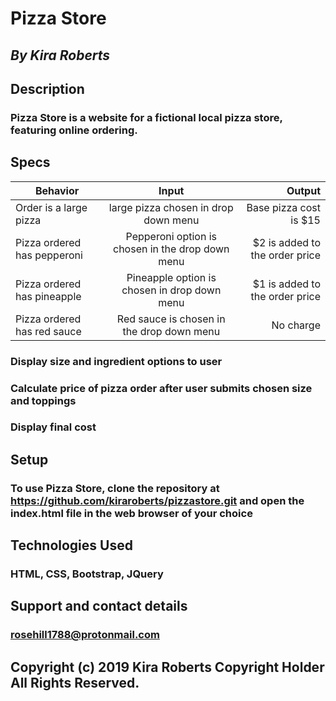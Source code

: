 # Pizza Store

## _By Kira Roberts_

## Description

### Pizza Store is a website for a fictional local pizza store, featuring online ordering.

## Specs

| Behavior | Input | Output |
| ------------- |:-------------:| -----:|
| Order is a large pizza | large pizza chosen in drop down menu | Base pizza cost is $15 |
| Pizza ordered has pepperoni | Pepperoni option is chosen in the drop down menu | $2 is added to the order price |
| Pizza ordered has pineapple | Pineapple option is chosen in drop down menu | $1 is added to the order price |
| Pizza ordered has red sauce | Red sauce is chosen in the drop down menu | No charge |

### Display size and ingredient options to user

### Calculate price of pizza order after user submits chosen size and toppings

### Display final cost

## Setup

### To use Pizza Store, clone the repository at https://github.com/kiraroberts/pizzastore.git and open the index.html file in the web browser of your choice

## Technologies Used

### HTML, CSS, Bootstrap, JQuery

## Support and contact details

### rosehill1788@protonmail.com

## Copyright (c) 2019 Kira Roberts Copyright Holder All Rights Reserved.
